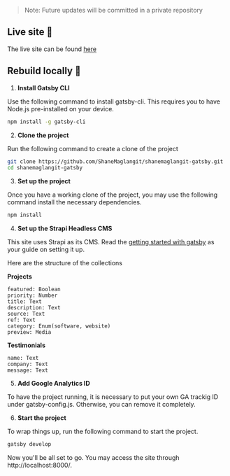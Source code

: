 > Note: Future updates will be committed in a private repository
## Live site :rocket:

The live site can be found [here](https://www.shanemaglangit.com/)

## Rebuild locally :hammer:

1. **Install Gatsby CLI**

Use the following command to install gatsby-cli. This requires you to have Node.js pre-installed on your device.
```bash
npm install -g gatsby-cli
```

2. **Clone the project**

Run the following command to create a clone of the project
```bash
git clone https://github.com/ShaneMaglangit/shanemaglangit-gatsby.git
cd shanemaglangit-gatsby
```

3. **Set up the project**

Once you have a working clone of the project, you may use the following command install the necessary dependencies.
```bash
npm install
```

4. **Set up the Strapi Headless CMS**

This site uses Strapi as its CMS. Read the [getting started with gatsby](https://strapi.io/documentation/v3.x/getting-started/gatsby.html) as your guide on setting it up.

Here are the structure of the collections

**Projects**
```
featured: Boolean
priority: Number
title: Text
description: Text
source: Text
ref: Text
category: Enum(software, website)
preview: Media
```
**Testimonials**
```
name: Text
company: Text
message: Text
```

5. **Add Google Analytics ID**

To have the project running, it is necessary to put your own GA trackig ID under gatsby-config.js. Otherwise, you can remove it completely.

6. **Start the project**

To wrap things up, run the following command to start the project.
```bash
gatsby develop
```

Now you'll be all set to go. You may access the site through http://localhost:8000/.
